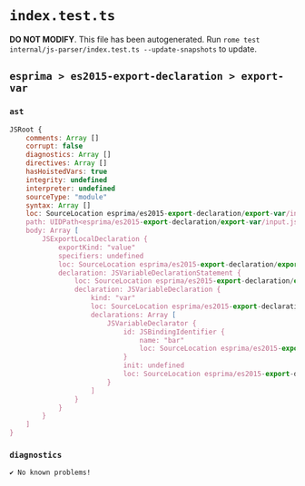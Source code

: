 # `index.test.ts`

**DO NOT MODIFY**. This file has been autogenerated. Run `rome test internal/js-parser/index.test.ts --update-snapshots` to update.

## `esprima > es2015-export-declaration > export-var`

### `ast`

```javascript
JSRoot {
	comments: Array []
	corrupt: false
	diagnostics: Array []
	directives: Array []
	hasHoistedVars: true
	integrity: undefined
	interpreter: undefined
	sourceType: "module"
	syntax: Array []
	loc: SourceLocation esprima/es2015-export-declaration/export-var/input.js 1:0-2:0
	path: UIDPath<esprima/es2015-export-declaration/export-var/input.js>
	body: Array [
		JSExportLocalDeclaration {
			exportKind: "value"
			specifiers: undefined
			loc: SourceLocation esprima/es2015-export-declaration/export-var/input.js 1:0-1:15
			declaration: JSVariableDeclarationStatement {
				loc: SourceLocation esprima/es2015-export-declaration/export-var/input.js 1:7-1:15
				declaration: JSVariableDeclaration {
					kind: "var"
					loc: SourceLocation esprima/es2015-export-declaration/export-var/input.js 1:7-1:15
					declarations: Array [
						JSVariableDeclarator {
							id: JSBindingIdentifier {
								name: "bar"
								loc: SourceLocation esprima/es2015-export-declaration/export-var/input.js 1:11-1:14 (bar)
							}
							init: undefined
							loc: SourceLocation esprima/es2015-export-declaration/export-var/input.js 1:11-1:14
						}
					]
				}
			}
		}
	]
}
```

### `diagnostics`

```
✔ No known problems!

```
